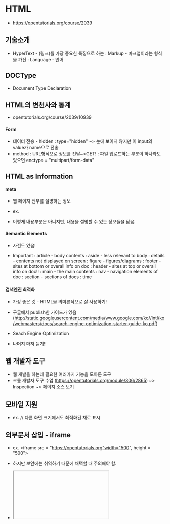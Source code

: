 # HTML
- https://opentutorials.org/course/2039

## 기술소개
- HyperText - (링크)를 가장 중요한 특징으로 하는
: Markup - 마크업이라는 형식을 가진
: Language - 언어

## DOCType
- Document Type Declaration

## HTML의 변천사와 통계
- opentutorials.org/course/2039/10939

#### Form
- 데이터 전송 - hidden
: type="hidden" ~> 눈에 보이지 않지만 이 input의 value가 name으로 전송
- method
: URL형식으로 정보를 전달~>GET!
: 파일 업로드하는 부분이 하나라도 있으면 enctype = "multipart/form-data"

## HTML as Information
#### meta
- 웹 페이지 전부를 설명하는 정보

- ex. <meta charset = "utf-8">
      <meta name="description" content="생활코딩의 소개자료">
      <meta name = "keywords" content="코딩, coding, 프로그래밍">
      <meta name = "author" content ="egoing">
      <meta http-equiv = "refresh" content="30">

- 이렇게 내용부분은 아니지만, 내용을 설명할 수 있는 정보들을 담음.


#### Semantic Elements
- 사전도 있음!

- Important
: article - body contents
: aside - less relevant to body
: details - contents not displayed on screen
: figure - figures/diagrams
: footer - sites at bottom or overall info on doc
: header - sites at top or overall info on doc!!
: main - the main contents
: nav - navigation elements of doc
: section - sections of docs
: time

#### 검색엔진 최적화
- 가장 좋은 것 - HTML을 의미론적으로 잘 사용하기!
- 구글에서 publish한 가이드가 있음
(http://static.googleusercontent.com/media/www.google.com/ko//intl/ko/webmasters/docs/search-engine-optimization-starter-guide-ko.pdf)
- Seach Engine Optimization

- 나머지 마저 듣기!!

## 웹 개발자 도구
- 웹 개발을 하는데 필요한 여러가지 기능을 모아둔 도구
- 크롬 개발자 도구 수업
(https://opentutorials.org/module/306/2865)
~> Inspection
~> 페이지 소스 보기

## 모바일 지원
- ex. <meta name = "viewport" content = "width = device-width, initial-scale = 1.0">
// 다른 화면 크기에서도 최적화된 채로 표시

## 외부문서 삽입 - iframe
- ex. <iframe src = "https://opentutorials.org"width="500", height = "500"></iframe>

- 하지만 보안에는 취약하기 때문에 채택할 때 주의해야 함.

- <iframe ... sandbox>
// sandbox를 넣어주면, embed된 외부문서의 위험할 수 있는 기능들(ex. form, JS)이 작동 x
// 하지만 이것은 HTML5기술이어서 오래된 브라우저에서는 작동 x

## HTML5
#### 비디오 삽입
- HTML5 이전에는 비디오 삽입하는 정형화된 태그가 없었기에, 플래쉬 등이 비디오를 서포트함

- 동영상 - ex. .mp4, .ogv : "코덱"이 다름
- cf. 코덱 - 어떠한 데이터 스트림이나 신호에 대해, 인코딩이나 디코딩, 혹은 둘 다를 할 수 있는 하드웨어나 소프트웨어를 일컬음.
- ex. <video width = "400" controls>
        <source src = "~.mp4">
        <source src = "~.ogv>
      </video>

~> 브라우저마다 지원하는 포맷, 코덱이 다름
~> 소스를 여러 개 써 놓으면 브라우저가 가장 선호하는 포맷으로 보여줌

#### caniuse
- caniuse.com // 버전마다 지원 가능한 태그들 보여줌

#### HTML5의 입력양식
- input types
: color, date, datetime, datetime-local, email, month, number, range, search, tel, time, url, week
ex. <input type="number" min="10" max="15">

- 입력 타입 속성들
ex. <form autocomplete="on">..</form>
//이 폼 안의 특정 인풋은 autocomplete="off"할 수도 있다!

ex. <input...placeholder="id">

ex. <input...autofocus>

- 입력 값 체크
: 인풋 타입에 따라 자동으로 validation체크 해줌
: required

: pattern = "regular_expression"
//pattern으로는 regular expression올 것이 약속되어 있음
ex. pattern = "[a-zA-z].+[0-9]"






# CSS
### Intro
- cf. LESS (CSS + dynamic programming components), SASS (similar to LESS), Twitter Bootstrap

### 선택자와 선언
- css diner game

### 가상 클래스 선택자
- ex. :link (방문한 적 x), :visited (방문한 적 o), :hover, :active

### 속성을 공부하는 방법
- 통계에 따라


### 조화
#### 상속
- 상속받는 프로퍼티와 아닌 것이 있다

#### stylish
- 익스텐션설치 후 다른 유저들이 만든 스타일css 적용할 수 있다


#### 캐스케이딩
- 웹 브라우저 < 사용자 < 저자

### Layout
#### Flex
- https://codepen.io/enxaneta/embed/adLPwv?default-tab=result&theme-id=light
- history
: table -> position -> float -> flex

- Flex
ex. <container> //에 해당되는 tags
        <item></item>
        <item></item>
    </container>

- Container에 해당되는 속성들
: display, flex-direction, flex-wrap, flex-flow, justify-content, align-content, align-items
- Item에 해당되는 속성들
: order, flex-grow, flex-shrink, flex-basis, flex, align-self

- Flex 사용시,
: 부모element에게 display: flex를 주는 것이 시작

- Grow & Shrink & Basis
: 자식element에게 주어지는 속성들이다


- Holy Grail Layout

- Flex: Other Properties

~> align-items: flex-stqart, flex-end,center, baseline, stretch

#### 마진 겹침 현상
- 두 elemetns 사이의 마진 값 중 더 큰 것이 실제 margin이 됨!
- 부모-자식요소들~> 부모 tag가 시작적으로 투명한 상태가 되면 (ex. no border, no background-img) 자식 tag의 margin이 부모tag의 margin과 겹침

- 시각적으로 투명한 element의 마진값은, top과 bottom 중 더 큰 값으로 됨

#### 포지션
- static vs. relative
: 요소들 기본 포지션 값 - static. offset값 무시하고 딱 그 자리에 있음
: relative ~> 상대적으로 움직이게 하도록 - top, bottom, left, right 등 오프셋 값 설정 가능

- absolute
: 상대적인 기준을 html으로 삼음
: 절대 지정 이후로는 parent element와 무관해 짐
: 하지만!! parent 요소에 다른 position 값들(static 말고)이 주어지면, 그 요소 기준으로 작동
- fixed
: 자기 자리에 고정되어서 스크롤과 무관해지게 함
ex. #me {
      position: fixed;
      right: 0;
      top: 0;
      height: 30px;
    }//위쪽아래에붙음
ex. body {
      padding-top: 30px;
    }//이렇게 하면 body 부분 중 가려지는 곳이 없게 됨!





#### media query
#### float
- usually 이미지 삽입, 레이아웃에 많이 쓰임!
ex. img {
      float: left;
      width: 200px;
      margin: 20px;
      }
      //하면, 이미지 오른쪽으로 다른 콘텐츠들이 옴

ex. <img src="...">
      <p>...</p>
      <p style="clear:both;" > ~ </p>
      //이러면 두 번째 paragraph는 이미지를 피해가지 않음!

#### 다단
ex. <style>
        .column{
              text-align: justify;
              /*column-count: 2;*/
              column-width: 200px;
              column-rule-style: dashed;
              column-rule-width: 5px;
              column-rule-color: powderblue;
              column-gap: 5px;
        }

        h1 {
              column-span:all;
        }
        //다단에 구애받지 않고 자기 자리 차지할 수 있음
    
    </style>

    <div class="column">
            <h1>...</h1>
            <p>..</p>
    </div>

## 그래픽
#### 배경
ex. div {
      background-repeat: repeat-y;


      background-attachment: fixed;
      background-size:200px 100px;
      background-size: cover / contain;


      background-position:center center;
      /*축약형도 가능 */
}

#### 필터
ex. img {
      
      -webkit-filter: grayscale(30%); //크롬, 사파리
      -o-filter: grayscale(30%) blur(2px); //오페라 
      filter: graysclae(30%); //제네럴

}
ex. h1 {
      -webkit-filter: blur(1px);
      -o-filter: blur(1px);
      filter: grascale(1px);
      }
- CSS Filter playground
#### blend
ex. div {
      height: 400px;
      background-color: green;
      background-image:url(".");
      background-blend-mode: color, ...
}

- mix-blend-mode
: 컨텐트 & 배경 사이의 블렌드 효과다!
ex. body {
      background-image: url(".");
      }
      .blend {
            font-size: 2rem;
            font-weight: bold;
            font-color: green;


            mix-blend-mode: screen;  
      }


#### transform
ex. transform: scaleX(0.5);
- codepen ~> css transform

- http://elrumordelaluz.github.io/csshake/#1
- https://www.minimamente.com/project/magic/

- CSS Transform Library

#### 유지보수
- link, import: 둘의 차이는 없음


- minify
: http://adamburgess.github.io/clean-css-online/
: Editor - Extension

#### 뛰어넘자 CSS (Pre-Processor!)
- CSS에 편리한 기능을 더한 새로운 언어를 만든 후, 이 언어에 따라서 작성한 코드를 어떤 프로그램으로 실행시키면, 결과적으로 CSS 만들어 줌
ex. http://lesscss.org/
ex. https://sass-lang.com/
ex. http://stylus-lang.com/

ex. https://csspre.com/compile/

- CSS는 "표준화"가 된 언어
~> 위원회가 고심을 하여 업데이트 하고, 브라우저들이 그 변화를 받아들이고, 유저들이 잘 써야지 새로운 문법 도입이 가능

=> 에디터 extension 찾아보기!
=> 터미널에서 명령어로 할 수 있기에 굳이 extension설친 안 해도 됨!





### Library
#### Fontello
- fontello는 딩벳이나 아이콘을 폰트로 제공하는 여러 서비스를 모아둔 곳
- 딩벳 - 폰트 대신 어떤 문자 해당하는 이미지로 이루어진 폰트

- 폰텔로 CSS 연결!
ex.<link rel="stylesheet" href="fontello.css">
ex. <style>
      body{
            font-family: "fontello";
      }
      </style>
      ...
      &#xe811
      혹은
      <i class="icon-inbox">
      //이렇게 하면 font-family설정 필요 x!

- 왜냐하면 class 설정하면 :before로 문자가 추가되고, 태그 i에 자동으로 font-family가 설정되어 보이기 때문

- animation 도 설정 가능!

- thenounproject!!
=> svg다운로드 가능!


~> fontello에서 custom icon을 만들 수 있음!

- config.json을 연장 아이콘을 이용해 선택하면 기존에 선택했던 아이콘 기록을 불러올 수 있음!

#### buttons library!

#### Semantic UI
- UI?
: 사용자가 시스템을 조작하는데 사용하는 장치들!
- Library?
: 자주 사용되는 기능들을 재사용하기 위해 쉽게 잘 정리해 놓은 부품들을 의미함. 프레임웍(framework)이라는 말도 있는데, 거의 비슷한 의미로 사용됨.


- UI Library?
~> 자주 사용되는 UI를 미리 구현해서 쉽게 사용할 수 있도록 정리해 놓은 부품들! 대표적 UI library로는 **Bootstrap**이있음

- 강의 듣고 싶으면 듣기!






    


# HTML
# WEB > WEB1 -HTML & Internet
- head tag
: https://opentutorials.org/course/3084/18409
- anchor tag에서 tooltip ~> <a title="tooptip">

- 웹 역사
: https://opentutorials.org/course/3084/18889

- 서버와 클라이언트
: https://opentutorials.org/course/3084/18890




- 웹 호스팅 (github pages)
: https://opentutorials.org/course/3084/18891

: (free static)web hosting

- 웹 서버
: Apache, IIS, Nginx등
: "How to install Apache http server on ${os}!"

- 웹 서버 운영: 윈도우
=> Apache web page

- http://127.0.0.1/index.html
=> 127.0.0.1은 웹 브라우저가 설치되어 있는 컴퓨터 웹 서버를 가리키는 universal IP address
~> 따라서 웹 브라우저에서 127.0.0.1을 치는 것은 자기 자신을 refer하는 것을 의미.

- 웹 서버에서 여는 것 (http)과 파일로 여는 것 (file)의 차이
: http ~> 브라우저에서 서버에 요청하고, 서버가 index.html을 찾아 다시 브라우저에 보내는 형식
: file ~> 서버는 개입 x.브라우저가 직접 index.html을 찾아서 읽어주는 것.

=> 서로 다른 컴퓨터들 통신 위해서는 반드시 http가 사용되어야 함.

- Network &Sharing Center
=> Connections ~> details : IP주소 확인

=> 같은 네트워크 연결 상태일 때 (ex. on the same wifi connection), IP 주소 이용해서 다른 컴퓨터 접속 가능.

EX. 컴퓨터에서 Apache 이용 서버 띄움 (htdoc 폴더에 index.html포함 파일들 올려놓음). 핸드폰에서 http://<ip address> 넣었을 때 해당 웹사이트 접속 가능

- 동영상 추가: embed tag 넣기
- 댓글 추가: disqus, liveRe 등

: "canonical 뜻" - https://myseolabo.com/seo/canonical-tag/


- 라이브챗 추가: tawk
~> script

- 여러 웹사이트 분석기 있음
~> 그 중 Google Analytics 사용해보자!

~> Settings에서 tag복사하고 head 안에 붙여넣음
~> Google Analytics에 굉장히 많은 정보 있음
~> 특히 RealTime에 정보 담김





# JAVASCRIPT
# 웹브라우저 JS
### Intro
- https://opentutorials.org/course/48
- DOM: 자바스크립트의 고유 요소
- jQuery: 자바스크립트 라이브러리

- Javascript - Web browser, Node.js, Google App Script 등 host 환경을 제어하기 위해 쓰일 수 있음


- 구분 키 포인뜨!

: HTML - 정보
: CSS- 디자인
: JavaScript - 웹브라우저, html 제어

- 크롬 개발자 도구 수업: https://opentutorials.org/course/580

### 자바스크립트 HTML에서 로드하기
- inline
: 태그에 직접 JS 기술. 하지만 정보와 제어가 섞여서 정보로서의 가치가 떨어짐
ex. input type="button" onclick="alert('Hello world')" value="Hello world"

- Script
: <script></script>태그를 만들어 안에다 JS코드 삽입. html, js 코드의 분리가 가능해서 좋음

- 외부파일로 분리
: 보다 엄격하게 html과 js를 분리
: 재활용 용이함
: 캐쉬를 통해서 속도의 향상, 전송량의 경량화 도모 가능함

- Script 파일은 하단에 위치시키는 것이 좋음
: or window.onload = function(){ ... }넣기! so that 코드가 모든 요소가 로드된 이후 실행 가능토록!

## 객체화

- Object Model
- 웹브라우저의 구성요소들은 하나 하나 객체화되어있다. 자바스크립트로 이 객체를 제어해서 웹브라우저를 개발할 수 있게 된다. 이 객체들은 서로 계층적인 관계로 구조화되어있다. BOM과 DOM은 이 구조를 구성하고 있는 가장 큰 틀의 분류라고 할 수 있다.

- window 객체 밑에 properties...(note.window는 전역 객체!)
1. DOM - 웹페이지의 내용을 제어. window의 프로퍼티인 document프로퍼티에 할당된 document 객체가 이러한 작업을 담당. - document, ...
2. BOM (Browser Object Model) - 현재 웹페이지의 내용을 제외한 브라우저의 각종 요소들을 객체화시킨 것. 전역객체 Window의 프로퍼티에 속한 객체들이 이에 속한다. - navigator, screen, location, frames, history, XMLHttpRequest
3. Javascript Core - JS언어 자체에 정의되어 있는 객체들. - Object, Array, Function, ...

### BOM
- BOM (Browswer Object Model)이란 웹브라우저의 창이나 프레임을 추상화하여, 프로그래밍적으로 제어할 수 있도록 제공하는 수단.BOM은 전역객체인 Window의 프로퍼티와 메소드들을 통해서 제어할 수 있다. Window 객체의 프로퍼티와 메소드의 사용법을 배우는 것이 목표.

#### Window
- 전역 객체
ex. window.document

ex. alert("Hello World!"); <=>window.alert("Hello World!");
~> 만드는 함수들 그리고 built-in functions들도 다 window의 property!

#### 사용자와 커뮤니케이션!
- alert
: 경고창. user에게 정보를 제공하거나 debugging 용도로 많이 씀.
: alert 실행 후 코드는 실행 x

#### confirm
- 확인을 누르면 true 취소를 누르면 false를 리턴한다.
ex. confirm("OK?"); //창이 뜸!
ex. <input type="button" value="confirm"onclick="func_confirm()"/>
<script>
      function func_confirm(){
            if(confirm("y?")){
                  alert("OK");
            }
            else{
                  alert("cancel");
            }
      }
</script>

#### prompt
- 사용자로부터 입력을 받는 것


### Location
- 문서의 주소와 관련된 객체로 Window객체의 프로퍼티다. 이 객체를 이용해서 윈도우의 문서 URL을 변경할 수 있고, 문서의 위치 관련 여러 정보를 얻을 수 있다.

ex. console.log(location.toString,location.href);

- location.protocol, host, port, pathname, search, hash
=> URL Parsing. Location 객체는 URL을 의미에 따라 별도의 프로퍼티로 제공.

- URL 변경하기
: 현재 문서를 다른 주소로 이동

ex. location.href = "https://google.com";

: 리로드
ex. location.reload();

#### Navigator
- 브라우저 정보를 제공. 주로 호환성 문제등을 위해 사용


- 모든 브라우저들은 W3C가 정한 HTML CSS ECMA(for JS) 스펙에 따라서 만들어져 있음. 따라서 스펙에 따르는 것은 비슷하게 구성하지만, 정의되지 않은 부분은 각자 개성에 맞게 설계됨

- Cross-browsing issue - 브라우저마다 다르게 작동하는 경우

- 역사적으로...
: 최초의 Web Browser는 팀 버너스가 만들었지만
: 상업적 Web Browser는 넷스케이프 회사에서 만듦.
: 자바스크립트는 넷스케이프 회사서 경쟁력 높이려 추가한 부분.
: 그 후에 Microsoft가 IE를 만들어 bundle에 추가해 배포함
: 웹 브라우저 전쟁 시작!

: 기능 경쟁도 무질서하게 일어남!

: 개발자들의 불만이 고조되었고, 이를 해결하기 위해 웹표준 등장.


- 따라서 예전에 웹표준 등장 전에는 Navigator가 Cross-browsing issue를 해결하기 위해 많이 쓰임
- 요즘에도 오래된 브라우저 사용자가 많아서 여전히 필요함

- console.dir(navigator)를 이용해서 모든 객체의 프로퍼티 열람이 가능하다.


1. appName
: 웹 브라우저의 이름이다. IE는 Microsoft Internet Explorer, 파이어폭스 / 크롬 등은 Netscape로 표시한다.

2. appVersion
: 브라우저 버전을 의미.
ex. console.dir(navigator.appVersion)
//5.0 (Windows NT 10.0; Win64; x64) AppleWebKit/537.36 (KHTML, like Gecko) Chrome/88.0.4324.190 Safari/537.36



3. userAgent
: 브라우저가 서버측으로 전송하는 USER-AGENT HTTP 헤더의 내용. appVersion과 비슷하다
ex. console.dir(navigator.userAgent)
//Mozilla/5.0 (Windows NT 10.0; Win64; x64) AppleWebKit/537.36 (KHTML, like Gecko) Chrome/88.0.4324.190 Safari/537.36

4. platform
: 브라우저가 동작하고 있는 운영체제
ex. console.dir(navigator.platform)
//Win32


5. ...

- Navigator 객체는 브라우저 호환성을 위해서 주로 사용하지만 모든 브라우저에 대응하는 것은 쉬운 일이 아니므로 기능 테스트 사용하면 좋다

: 코드를 추가해서 사용
: ex. Object.keys가 없으면, 코드 추가
: (Note. Object.keys는 객체의 키값을 배열로 반환)

#### 창 제어
- window.open()

- onkeypress
ex.  <input type="button" value="open" onclick="winopen();" />
    <input type="text" onkeypress="winmessage(this.value)" />
    <input type="button" value="close" onclick="winclose()" />
    <script>
    function winopen(){
        win = window.open('demo2.html', 'ot', 'width=300px, height=500px');
    }
    function winmessage(msg){
        win.document.getElementById('message').innerText=msg;
    }
    function winclose(){
          win.close();
    }
    </script>
    ...
    //같은 도메인인 경우에만 이 코드가 실행됨 b/c 보안목적
    //사용자의 인터렉션이 없이 창을 열려 하면 팝업이 차단됨

- 예를 들어 사용자가 버튼을 클릭해 window.open()을 한다면 차단 안 되지만, 자동으로 window.open()이 실행되는 경우엔 차단됨

### DOM
- Document Object Model, 웹페이지를 자바스크립트로 제어하기 위한 객체 모델을 의미
- window.document 통해 사용 가능
- Window 객체가 창을 의미한다면 Document 객체는 윈도우에 로드된 문서를 의미함

#### 제어 대상을 찾기
- 문서를 자바스크립트로 제어하려면 제어의 대상이 되는 객체를 찾는 것이 제일 먼저 할 일. 문서 내에서 객체를 찾는 방법은 document 객체의 메소드를 이용
- document.getElementsByTagName
: 인자로 전달된 태그명에 해당하는 객체들 찾아서 그 리스트를 NodeList라는 유사 배열에 담아 반환.NodeLIst는 배열은 아니지만 배열의 method를 갖고 있음

ex. var ul = document.getElementsByTagName('ul');
ex. var li = ul.getElementsByTagName ("li");

- document.getElementsByClassName


- document.getElementById
: id 값을 기준으로 객체를 조회. 성능 가장 좋음


- document.querySelector
: CSS 선택자 문법 사용하여 객체 조회 가능.

- jQuerye


~> JS 라이브러리. DOM을 안에 감추고 보다 쉽게 웹페이지 조작할 수 있도록 돕는 도구

- jQuery를 사용하기 위해선 HTML로 로드해야 함
ex. <script src = "//code.jquery.com/jquery-1.11.0.min.js"></script>
      <script>
            jQuery(document).ready(function ($) {
                  $('body').prepend('<h1>Hello World</h1>');
            });
            </script>
            ..

- jQuery를 이용하면 DOM을 사용하는 것보다 훨씬 효율적으로 필요한 객체를 조회할 수 있음!
- jQuery는 객체 조회 시 CSS 선택자를 이용한다.


ex. $('li').css('color','red');
~> $는 jQuery 함수
~> 'li'는 CSS선택자

~> jQuery함수에 의해 return된 객체에
~> .css메소드 이용

- jQuery 사용 예제

ex. $('.active').css('color','blu').css('text-decoration','underline');

#### HTML Element
- "constructor.name" ~> 그 객체의 이름을 알 수있다.
ex. var li = document.getElementById('active');
ex. console.log(li.constructor.name); //HTMLLIElement
ex. var lis = document.getElementsById('active');
ex. console.log(lis.constructorname); //HTMLCollection

~> HTMLCollection : 유사 배열!


- W3C ~> 각 요소에 대한 속성들 리스트해주고 있음!





- **DOM Tree!**

: 모든 엘리먼트는 HTML Element의 자식.
: 따라서 HTMLElement의 프로퍼티를 가지고있다.

: Node > Document > HTMLDocument
      > CharacterData > Text, Comment

      > Element > HTMLElement > HTMLHeadElement, HTMLBodyElement, HTMLTitleElement, ...
      > Attr


#### HTML Collection
- 참고!
EX. console.group('before');//'before'는 이름
ex. ...
EX. console.groupEnd();
: 하면 로그 그룹화 할 수 있음!

#### jQuery객체

- jQuery 함수의 리턴값으로 jQuery 함수를 이용해서 선택한 엘리먼트에 대해서 처리할 작업을 프로퍼티로 가지고 있는 객체


- jQuery객체의 가장 중요한 특성은 암시적인 반복 수행이다.
- DOM과 다르게 jQuery 객체으ㅟ 메소드를 실행하면 선택된 엘리먼트 전체에 대해 동시에 작업이 처리
- 암시적 반복은 값을 설정할 때만 동작한다. 값을 가져올 때는 선택된 엘리먼트 중 첫번째에 대한 값만을 반환한다. 이에 대한 내용은 아래에서 살펴본다.

- 체이닝
: chaining이란 선택된 엘리먼트에 대해서 연속적으로 작업을 처리할 수있는 방법


- jQuery 요소는 .map이라는 메소드를 갖고 있다. 요소의 하나 하나를 순회하면서 함수를 적용시키는 것
ex. var li = $('li');
      li.map(function(index, elem) {
            console.log(index, elem);
            $(elem).css('color','red');
      })

- jQuery 객체 API
: jQuery documentation잘 보기

- Element 객체
: Element 객체는 엘리먼트를 추상화한 객체다.
: HTMLElement 객체와의 관계를 이해하기 위해서는 DOM의 취지에 대한 이해가 선행되야 한다.
: DOM은 HTML만을 제어하기 위한 모델이 아니다.
: HTML이나 XML, SVG, XUL과 같이 마크업 형태의 언어를 제어하기 위한 규격이기 때문에 Element는 마크업 언어의 일반적인 규격에 대한 속성을 정의하고 있고,
: 각각의 구체적인 언어(HTML,XML,SVG)를 위한 기능은 HTMLElement, SVGElement, XULElement와 같은 객체를 통해서 추가해서 사용하고 있다

- 식별자
: 문서내에서 특정한 엘리먼트를 식별하기 위한 용도로 사용되는 API
: Element.tagName ~> 해당 엘리먼트의 태그 이름을 찾아낸다.태그 이름을 변경하지는 못한다.
: Element.id ~> 아이디 값을 읽고 변경할 수 있다
: Element.className ~> 클래스 값을 읽고 변경할 수 있다.
~> active.className += " readed" : 클래스 추가도 가능함.
: Element.classList ~> DOMTokenList(List of classes유사배열) 반환.
~> ex. active.classList.add/remove/toggle

- 조회
: 엘리먼트의 하위 엘리먼트를 조회하는 API

: Element.getElementById / getElementByClass
~> document.에 대해서도, 하위 요소에 대해서도 적용 가능

- 속성
: 엘리먼트의 속성을 알아내고 변경하는 API

: CF. 속성은 HTML에서 태그명으로는 부족한 부가적인 정보라고 할 수 있다.
: Element.getAttribute(name) / setAttribute(name, value) / hasAttribute(name), removeAttribute(name)

: setAttribute('class', 'important')와 className = 'important'는 같은 결과를 만든다.
: 하지만 전자는 attribute 방식(속성이라고 부르겠다)이고 후자는 property 방식이다.
: property 방식은 좀 더 간편하고 속도도 빠르지만 실제 html 속성의 이름과 다른 이름을 갖는 경우가 있다. 그것은 자바스크립트의 이름 규칙 때문이다
ex. class - className
ex. readonly - readOnly
ex. rowspan -rowSpan
ex. colspan - colSpan
ex. usermap - userMap
ex. frameborder - frameBorder
ex. for - htmlFor
ex. maxlength - maxLength

- 지금까지 살펴본 Element의 API에 해당하는 기능을 jQuery에서는 어떻게 구현하는 지?

- jQuery:속성 제어
: setAttribute, getAttribute에 해당하는 메소드는 attr
ex. t.attr('href',"https://opentutorials.org)
: removeAttribute에 해당하는 메소드는 removeAttr.

: DOM과 마찬가지로 jQuery도 속성(attribute)과 프로퍼티를 구분. attr, prop 메소드 구분이 있다!!
ex. t.attr('href'); 
ex. t.prop('href');

~> jQuery를 이용하면 프로퍼티의 이름으로 어떤 것을 써도 자동적으로 올바른 것으로 고쳐준다


- jQuery:조회 범위를 제한
: selector context - 조회할 때 조회 범위를 제한하는 것






ex. $("#active .marked").css("background-color","blue");
ex. $("#active").find(".marked").css("background-color","blue");
: find는 체인을 끊지 않고 작업의 대상을 변경하고 싶을 때 유용

### Node
: Node객체는 DOM에서 시조와 같은 역할을 한다
: 다시 말해 모든 객체는 Node 객체를 상속받는다.


: Node객체의 주요 임무는 아래와 같다.
1. 관계
: 엘리먼트는 서로 부모, 자식, 혹은 형제자매 관계로 연결되어 있다.
: 각각의 Node가 다른 Node와 연결된 정보를 보여주는 API를 통해서 문서 탐색 가능
: Node.childNodes / firstChild / lastChild /nextSibling / previousSibling / contains() / hasChildNodes()

: 주의 - 아무것도 없어보여도 \n가 있기 때문에 구하려던 요소말고 #text가 구해질 수도 있음

2. 노드의 종류
: Node 객체는 모든 구성요소를 대표하는 객체이기 때문,
: 각각의 구성요소가 어떤 카테고리에 속하는 것인지 알려주는 식별자를 사용한다
: Node.nodeType(노드의 타입) / nodeName(노드의 이름 - 태그명)

ex. for (var name in Node){
      console.log(name, Node[name])
      }
      // ELEMENT_NODE 1 
      ATTRIBUTE_NODE 2 
      TEXT_NODE 3 
      CDATA_SECTION_NODE 4 
      ENTITY_REFERENCE_NODE 5  ...

: 예제 - 노드 종류 API를 이용해 노드를 재귀함수로 처리하는 예제

ex. <script>
      function traverse(target, callback){
            if (target.nodeType === 1){//body에서 출력
                  callback(target);
                  var c = target.childNodes;
                  for (var i = 0;i<c.length;i++){
                        traverse(c[i],callback);
                  }}
      }
      traverse(document.getElementById('start'),function(elem){
            console.log(elem);
      });


3. 값
: Node 객체의 값을 제공
: Node.nodeValue / textContetn

4. 자식관리
: Node 객체의 자식을 추가하는 방법
: Node.appendChild() / removeChild()

- 노드변경 API

1. 노드 추가
: 노드 추가
: appendChild(child)- 노드의 마지막 자식으로 주어진 엘리먼트 추가
: insertBefore(newElement, referenceElement) - appendChild와 동작방법은 같으나 두번째 인자로 엘리먼트를 전달 했을 때 이것 앞에 엘리먼트가 추가된다.
- 노드를 추가하기 위해서는 추가할 엘리먼트를 생성해야 하는데 이것은 document 객체의 기능이다. 아래 API는 노드를 생성하는 API이다.
: document.createElement(tagname) - 엘리먼트 노드를 추가한다.
: document.createTextNode(data) - 텍스트 노드를 추가한다. 

2. 노드 제거
: 노드 제거를 위해서는 아래 API를 사용한다. 이 때 메소드는 삭제 대상의 부모 노드 객체의 것을 실행해야 한다는 점에 유의하자
: removeChild(child) 

3. 노드 바꾸기
: replaceChild(newChild, child)

- jQuery 노드 변경 API
: jQuery에서 노드를 제어하는 기능은 주로 Manipulation 카테고리에 속해 있다.

: ex. $('.target').before('<div>before</div>');
    $('.target').after('<div>after</div>');
    $('.target').prepend('<div>prepend</div>');
    $('.target').append('<div>append</div>');
    //위치 잘 보기!

- jQuery 노드 삭제 API
: remove - 선택된 엘리먼트 제거
: empty - 선택된 엘리먼트 텍스트 노드를 제거
ex.  $('#btn1').click(function(){
        $('#target1').remove();
    })
    $('#btn2').click(function(){
        $('#target2').empty();
    })

- jQuery 노드 변경
: replaceWith - 제어 대상을 먼저 지정
: repalceAll - 제어 대상을 인자로 전달
ex.  $('#btn1').click(function(){
        $('<div>replaceAll</div>').replaceAll('#target1');
    })
    $('#btn2').click(function(){
        $('#target2').replaceWith('<div>replaceWith</div>');
    })

- jQuery 노드 복사
: ex.  $('#btn1').click(function(){
        $('#source').clone().replaceAll('#target1');
    })

- jQuery 노드 이동
: dom manipulation API 인자로 특정 노드 지정시 이동의 효과가 난다
ex. $('#btn1').click(function(){
        $('#target1').append($('#source')); })




#### 문자열로 노드제어
- 노드 변경 API에서는 여러 메소드를 이용해서 노드를 제어하는 방법에 대해서 알아봤다. 그런데 이 방식은 복잡하고 장황하다
~> introducing more convenient ways!!

: innerHTML
~> 문자열로 자식 노드를 읽거나 만들수 있다

: outerHTML
~> inner-와 같되 본인 노드도 포함!

: innerText
~> 자식 노드들 문자열만!

: outerText
~> innerText + 본인 노드 문자열도!

: insertAdjacnetHTML(option, StringToAdd)
~> 좀 더 정교하게 문자열 이용 노드 변경하고 싶을 때
ex. <input type="button" onclick ="beforebegin();" value="beforebegin" />
ex. <script>
      function beforebegin() {
            var target = document.getElementById('target');
            target.insertAdjacentHTML('beforebegin', '<h1>Client Side</h1>')
      }
~> beforebegin과 afterbegin, beforeend와 afterend

### Document 객체
- DOM의 스팩이고 이것이 웹브라우저에서는 HTMLDocument 객체로 사용됨
: HTMLDocument객첸 문서 전체를 대표하는 객체라고 할 수 있다
ex. <script>
      //document 객체는 window 객체의 소속이다.
      console.log(window.document);
      //document 객체의 자식으로는 Doctype과 html이 있다. 
      console.log(window.document.childNodes[0]);
      console.log(window.document.childNodes[1]);
      </script>

- 주요 API
1. 노드 생성 API
: createElement(), createTextNode()
2. 문서 정보 API
: title, URL
: referrer, lastModified 

### Text객체
- 텍스트 노드에 대한 DOM 객체로 CharacterData를 상속받음
- 공백이나 줄바꿈도 Text Element

- 값
: 텍스트 노드의 값 부르는 API - data, nodeValue

- 조작
: appendData(), deleteData(), insertData(), replaceData(), subStringData()

- 생성
: document.createTextNode()

### 문서의 기하학적 특성
- 요소의 위치와 크기
: getBoundingClientRect, offsetParent
: ClientWidth, ClientHeight

- Viewport는 문서의 내용 중 사용자에게 보여주는 영역. 이에 따라 문서의 좌표가 있고 viewport의 좌표가 있다. getBoundingClientRect는 viewport좌표 이용.
: 스크롤 정도 알고 싶으면 pageYOffset (or 오래된 브라우저에서는 scrollTop) 이용

- 스크롤
ex. window.scrollTo(0, 1000);
    //(x,y)
    => 스크롤 제어 가능

- 스크린의 크기
~> 모니터의 크기 : screen.*
~> 브라우저 뷰포트 크기 :window.inner*



### 이벤트
- js 개발자는 어떤 일이 발생했을 때 실행 되어야 하는 코드를 등록하고, 브라우저는 그 일이 발생했을 때 등록된 코드를 실행하게 된다. "이벤트 프로그래밍"

- event target
: target은 이벤트가 일어날 객체를 의미한다. 아래 코드에서 타겟은 버튼 태그에 대한 객체가 됨.

- event type
: 이벤트의 종류를 의미한다. (ex. click / scroll / mousemove)
(https://developer.mozilla.org/en-US/docs/Web/Events)

- event handler
: 이벤트가 발생했을 때 동작하는 코드

#### 이벤트 등록
1. 인라인 방식
- 이벤트를 이벤트 대상의 속성으로 지정
ex. <input type="button" onclick="alert('Hello world, '+this.value);" value="button">
- 장점 : 이벤트의 소재를 파악하는 것이 편리
- 단점 : 정보인 HTML과 제어인 JavaScript가 혼재된 형태. 그리고 복잡한 거는 쓰기가 어렵다.

2. 프로퍼티 리스너 방식
- 인라인 방식에 비해서 HTML과 JavaScript를 분리할 수 있다는 점에서 선호되는 방식이지만 뒤에서 배울 addEventListener 방식을 추천

ex. t.onclick = function(){alert ("Hello World!");}

3. addEventListener
- 이벤트를 등록하는 가장 권장되는 방식
- 여러 이벤트 추가 가능
- 복수의 엘리먼트에 하나의 리스너를 등록해서 재사용
: ie8이하에서는 호환되지 않는다. ie에서는 attachEvent 메소드를 사용


### 이벤트 전파 : 버블링 &캡쳐링
- Capturing: 부모 -> 자식 이벤트 발생
- Bubbling: 자식 -> 부모 이벤트 발생
ex. document.getElementById('target').addEventListener('click', handler, false);
document.querySelector('fieldset').addEventListener('click', handler, false);
document.querySelector('body').addEventListener('click', handler, false);
document.querySelector('html').addEventListener('click', handler, false)
//Bubbling, true일 때는 Capturing

ex. function stophandler(event){
    var phases = ['capturing', 'target', 'bubbling']
    console.log(event.target.nodeName, this.nodeName, phases[event.eventPhase-1]);
    event.stopPropagation();
}
//document.querySelector('body').addEventListener('click', stophandler, false); 하면 이벤트 멈춤

#### 기본 동작의 취소
- 웹 브라우저의 구성요소들은 각각 기본적인 동작 방법을 갖고 있음
: 텍스트 필드에 포커스를 준 상태에서 키보드를 입력하면 텍스트가 입력된다.
: 폼에서 submit 버튼을 누르면 데이터가 전송된다.
: a 태그를 클릭하면 href 속성의 URL로 이동한다
1. inline
: return = false이면 기본 동작 취소
ex. <a href="http://opentutorials.org" onclick="if(document.getElementById('prevent').checked) return false;">opentutorials</a>

2. Property
: return = false이면 기본동작 취소!
ex. document.querySelector('a').onclick = function(event){
        if(document.getElementById('prevent').checked)
            return false;
    };

3. addEventListener
ex. document.querySelector('a').addEventListener('click', function(event) {
      if (document.getElementById('prevent').checked){
            event.preventDefault();
      }
});

### 이벤트 타입
#### 폼
- Submit - 폼의 정보를 서버로 전송
ex. var t = document.getElementById('target');
      t.addEventListener('submit', function(event){
      if(document.getElementById('name').value.length === 0){
            alert('Name 필드의 값이 누락 되었습니다');
            event.preventDefault();
      }
      });

- Change - 폼 컨트롤 값이 변경되었을 떄 발생
ex. var t = document.getElementById('target');
t.addEventListener('change', function(event){
    document.getElementById('result').innerHTML = event.target.value;
});

- Blur - 엘리먼트에서 포커스가 사라졌을 때
- Focus - 엘리먼트에 포커스가 생겼을 때

#### 문서 로딩
- 웹페이지를 programming적으로 제어하기 위해서는 웹페이지의 모든 요소에 대한 처리가 끝나야 함. 이것을 알려주는 이벤트가 load, DOMContentLoaded이다

- script태그를 head에 넣었을 떄, 
ex. window.addEventListener('load', function(){
      var t = document.getElementById('target');
      console.log(t);
      })

- load 이벤트는 문서내의 모든 리소스(이미지, 스크립트)의 다운로드가 끝난 후에 실행된다. 이것을 에플리케이션의 구동이 너무 지연되는 부작용을 초래할 수 있음
ex. window.addEventListener('DOMContentLoaded', function(){
                console.log('DOMContentLoaded');
            })
//DOMContentLoaded는 문서에서 스크립트 작업을 할 수 있을 때 실행되기 때문에 이미지 다운로드를 기다릴 필요가 없다.


#### 마우스 이벤트
- click
- dblclick
- mousedown: 마우스 누를 때
- mouseup: 마우스 뗄 때
- mousemove: 마우스 움직일 때
- mouseover: 마우스에 엘리먼트에 진입할 때
- mouseout: 마우스가 엘리먼트에서 빠져나갈 때
- contextmenu: 컨텍스트 메뉴(오른쪽 clk)가 실행될 때

- 키보드 조함 (특수키 눌러진 상태 감지해야 하면)
ex. event.shiftKey
ex. event.altKey
ex. event.ctrlKey

- 마우스 포인터 위치
ex. event.clientX
ex. event.clientY

ex. function Mouse_handler(event){
            var info = document.getElementById('elm'+event.type);
            var time = new Date();
            var timestr = time.getMilliseconds();
            info.innerHTML = (timestr);
            if(event.altKey){
                document.getElementById('elmaltkey').innerHTML = timestr;
            }
            if(event.ctrlKey){
                document.getElementById('elmctrlkey').innerHTML = timestr;
            }
            if(event.shiftKey){
                document.getElementById('elmshiftKey').innerHTML = timestr;
            }
            document.getElementById('elemclientx').innerHTML = event.clientX;
            document.getElementById('elemclienty').innerHTML = event.clientY;
};

#### jQuery 이벤트
- pure JS VS. jQuery
ex. var target = document.getElementById('pure');
    if(target.addEventListener){
        target.addEventListener('click', function(event){
            alert('pure');
        });
    } else {
        target.attachEvent('onclick', function(event){
            alert('pure');
        });
        //Vanilla JS
      

ex. $('#jquery').on('click', function(event){
        alert('jQuery');
    })
    //jQuery 사용 시

- 코드 분량에 큰 차이 있음!
: jQuery는 크로스 브라우징 알아서 해주고
: 이벤트를 보다 적은 코드로 구현 가능케 함

#### jQuery - 'ON'
- on API는 jQuery에서 가장 중요한 이벤트
- documentation 참고
ex. .on(events [,selector][, data], handler(eventObject))
~> event는 등록하고자 하는 이벤트 타입 지정 - ex.'click'
~> selector는 이벤트가 설치된 엘리먼트의 하위 엘리먼트를 이벤트 대상으로 필터링함
~> data는 이벤트가 실행될 때 핸들러로 전달될 데이터를 설정함
~> handler는 이벤트 핸들러 함수

- selector파라미터는 이벤트 대상을 필터링
ex. $('ul').on('click','a, li', function(event){
        console.log(this.tagName); });

- late binding - 아직 존재하지 않는 element에 대해 이벤트 등록
ex.  $('body').on('click','a, li', function(event){
        console.log(this.tagName); });

- 다중 바인딩
ex . $('#target').on('focus blur', function(e){
        $('#status').html(e.type); })

ex. $('#target').on({
        'focus' : function(e){ ...},
        'blur': function(e){...}{)}

- 이벤트 제거
ex. $('#target').on('focus blur', handler)
  $('#remove').on('click' , function(e){
    $('#target').off('focus blur', handler);


### 네트워크통신
#### AJAX!!
: 웹브라우저는 대단히 정적인 시스템이었다. 내용이 바뀌면 페이지 새로고침을 해서 내용을 새롭게 변경해야 했다. 이것은 웹이 전자 문서를 염두에 두고 고안된 시스템이기 때문에 당연하게 생각 되었다

: 그러나 AJAX 도입되면서 바뀜. AJAX는 웹 브라우저와 웹 서버가 내부적으로 데이터 통신을 하게 하여 변경된 결과를 웹페이지에 리로딩 없이 반영

: Asynchronouse JavaScript and XML = 비동기적 자바스크립트 & XML! '자바스크립트 이용, 비동기적으로 서버와 브라우저가 데이터를 주고 받는 형식을 의미.' 이 때 사용하는 API가 XMLHttpRequest인데, 요즘은 JSON 더 많이 사용함

#### JSON
- JSON(JavaScript Object Notation)이란 JS에서 객체를 만들 때 사용하는 표현식. 이 방식은 사람도 기계도 이해하기 쉽고 용량도 적은것이다.최근엔 XML을 대체해 설정의 저장이나 데이터 전송 등에 많이 쓰인다.

: ECMAScript5에는 JSON 공식적으로 지원하는 API포함
: JSON.parse()
~> 인자로 전달된 문자열을 자바스크립트 데이터로 변환
: JSON.stringify()
~> 인자로 전달된 자바스크립트의 데이터를 문자열로 변환

- AJAX & JSON
: JSON의 진가는 서버와 통신을 할 떄 드러난다.
: AJAX의 수업을 조금 개조해서 타임라인의 항목을 리스트로 표현하는 앱을 만들어보자

ex. var _tzs = xhr.responseText;
var tzs = _tzs.split(',');
var _str = '';
//예전 방식 ~> 변환을 해줘야했음 왜냐하면 서버<->JS에서 배열 전송 불가했기에

//(PHP의 배열을 클라이언트로 전송하기 위해서 콤마로 구분된 문자열을 만들었다. 자바스크립트에서는 이를 받아서 콤마를 구분자로 다시 배열로 만들었다. )

~> 이 예제를 JSON화 시켜보자





#### AJAX - jQuery
- 다큐멘테이션 ~> jQuery ajax
ex. jQuery.ajax(url [,settings])

- http://api.jquery.com/jQuery.ajax

- 옵션
: data - 서버로 데이터를 전송할 때 사용
: dataType - 서버측에서 전송한 데이터를 어떤 형식의 데이터로 해석할 것인가를 지정. xml, json, script, html. 형식을 지정하지 않으면 jQuery가 알아서 판단
: success - 성공했을 때 호출할 콜백을 지정
ex. Function( PlainObject data, String textStatus, jqXHR jqXHR )
: type - 데이터를 전송하는 방법을 지정. get, post를 사용할 수 있음

- 복습 원하면 https://opentutorials.org/course/1375/6851


#### 예제
1. 유투브 재생목록 총 재생 시간 계산
- HTML 읽어서 계산하기

2. WordCounter.js
- Javascript 코드를 raw로 열어서 ctrl+a해서 전체선택한 후, copy를 하고, ctrl+d로 북마크 추가
- 북마크 URL에 js코드를 붙여넣으면 됨

- note. url에 javascript:<JS Code>하면 JS실행됨
ex. javascript:alert('Hello World!!')
ex. javascript:document.body.remove()

- "Bookmarklet" - 주소창에 javascript:입력시 자바스크립트를 실행할 수 있는 원리를 이용, 현재 페이지에 대한 다양한 기능을 처리
: various sites which make those for you


## OAuth2.0

- opentutorials.org/course/3405

#### 1. 수업 소개
- 나의 사이트에 접속하고자 하는 User가 제3사이트 (ex. Google, Facebook, Twitter)를 통해서 접속하고 싶어할 때, 그곳의 ID/PW를 내게 전달하는 것은 모두에게 위험함
=> OAuth를 통해 Access Token (ID/PW공유 안 하고 몇가지 필요한 정보만 공유)

#### 2. 용어
- User: Resource Owner
- Mine (ex. OpenTutorials.org) : Client
- Their (ex. Google, Facebook, Twitter) : Resource Server | Authorization Serer

#### 3. 등록
- Client -> Resource Server : **REGISTER**
- 등록 절차는 사이트마다 =/=
: 하지만 전체적인 것은 

ex. Create App
: Client ID - 1 //클라이언트 아이디
: Client Secret - 2 //클라이언트 비번
: Authorized redirect URIs - https://client/callback
=> 예시는 페이스북 통해서 보여주심

#### Resource Owner의 승인
- OAuth의 첫 번째 절차는 Resource Owner가 Resource Server에 Client 접근을 승인한다는 걸 알리는 것.

- Resource Owner가 Client를 통해 로그인하면,
https://resource.server/?client_id=1&scope=B,C&redirect_uri=https://client/callback 이런식으로 정보 전달 됨

- Resource Server가 그러면 그들이 갖고 있는 client_id, scope, redirect_uri 와 비교함

#### Resource Server의 승인
- Resource Server는 Client가 등록된 Client가 맞는 지 확인하기 위해, Resource Owner에게 *Authorization Code*를 전달함
ex. Location: https://client/callback?code=3

- Resource Owner는 받은 주소를 통하여 Client에 접속 with authorization code=3이라는 정보!

- Client에서는 그 정보와 이미 갖고 있던 정보를 결합하여 Resource Server에 정보 전송!


EX. https://resource.server/token?grant_type=authorization_code&code=3&redirect_uri=https://client/callback?client_id=1?client_secret=2

- 이 정보들이 Resource Server가 갖고 있는 정보들과 모두 일치한다면 다음 단계로 감

#### Access Token
- 이 전단계 에서 중요한 건, Client 가 Resource Server에게, 외부에는 절대 알려선 안되는 client_secret이라는 정보를 **직접** 전달하는 것이다

- 이미 인증을 완료했기 때문에, accessToken 정보를 Resource Server와 Client 사이드 모두에서 지워버림 -> 그래야 더 이상 인증 x




- 이제 Resource Server에서 access Token을 발급하여 Client에게 전달
ex. accessToken = 4
=> 이 토큰은 user_id와 이에 해당하는 scope 정보를 포함함

#### API 호출
- API (Application Programming Interface)


예시: Google Calendar API ~ GET users/me/calendarList 
=>
{
      ...
      "location": "Authorization" //인증이 필요한 API라는 뜻
      ...
}

- 인증은 accessToken을 통해 할 수 있음

- Google *google api access token oauth*
: https://developers.google.com/identity/protocols/OAuth2WebServer

: *After your application obtains an access token, you can use the token to make calls to a Google API on behalf of a given user account or service account.*
: *To do this, include the access token in a request to the API by including either an access_token query parameter*
: ex. www.googleapis.com/.../<access_token>
: *or an Authorization:Bearer_HTTP header (preferred - not to show info in server logs)*
: *or can use a client library to set up your calls to Google APIs*

: *curl* 명령어로 테스트 가능

#### Refresh Token
- Access token은 expire합니다. 이 때 새로운 access token을 발급받는 방법이 refresh token입니다. 이것에 대해서 알아보겠습니다.

- Google "OAuth 2.0 RFC"

- API마다 다르지만 구글의 경우에는
```javascript
POST /oauth2/v4/token HTTP/1.1
Host: www.googleapis.com
Content-Type: application/x-www-form-urlencoded

client_id=<your_client_id>&
client_secret=<your_client_secret>&
refresh_token=<refresh_token>&
grant_type=refresh_token
```
이렇게 보내면

```javascript
{
      "access_token": "1/fFAGRNJru1FTz70BzhT3Zg",
      "expires_in": 3920,
      "token_type": "Bearer"
}
```
와 같이
새롭게 발급된 토큰이 돌아옴


#### 수업을 마치며
- "Federated Identity"















